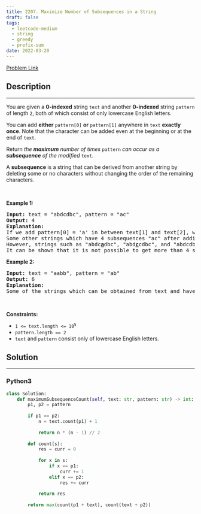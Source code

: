 ```yaml
---
title: 2207. Maximize Number of Subsequences in a String
draft: false
tags: 
  - leetcode-medium
  - string
  - greedy
  - prefix-sum
date: 2022-03-20
---
```


[Problem Link](https://leetcode.com/problems/maximize-number-of-subsequences-in-a-string/)

## Description

---
<p>You are given a <strong>0-indexed</strong> string <code>text</code> and another <strong>0-indexed</strong> string <code>pattern</code> of length <code>2</code>, both of which consist of only lowercase English letters.</p>

<p>You can add <strong>either</strong> <code>pattern[0]</code> <strong>or</strong> <code>pattern[1]</code> anywhere in <code>text</code> <strong>exactly once</strong>. Note that the character can be added even at the beginning or at the end of <code>text</code>.</p>

<p>Return <em>the <strong>maximum</strong> number of times</em> <code>pattern</code> <em>can occur as a <strong>subsequence</strong> of the modified </em><code>text</code>.</p>

<p>A <b>subsequence</b> is a string that can be derived from another string by deleting some or no characters without changing the order of the remaining characters.</p>

<p>&nbsp;</p>
<p><strong class="example">Example 1:</strong></p>

<pre>
<strong>Input:</strong> text = &quot;abdcdbc&quot;, pattern = &quot;ac&quot;
<strong>Output:</strong> 4
<strong>Explanation:</strong>
If we add pattern[0] = &#39;a&#39; in between text[1] and text[2], we get &quot;ab<u><strong>a</strong></u>dcdbc&quot;. Now, the number of times &quot;ac&quot; occurs as a subsequence is 4.
Some other strings which have 4 subsequences &quot;ac&quot; after adding a character to text are &quot;<u><strong>a</strong></u>abdcdbc&quot; and &quot;abd<u><strong>a</strong></u>cdbc&quot;.
However, strings such as &quot;abdc<u><strong>a</strong></u>dbc&quot;, &quot;abd<u><strong>c</strong></u>cdbc&quot;, and &quot;abdcdbc<u><strong>c</strong></u>&quot;, although obtainable, have only 3 subsequences &quot;ac&quot; and are thus suboptimal.
It can be shown that it is not possible to get more than 4 subsequences &quot;ac&quot; by adding only one character.
</pre>

<p><strong class="example">Example 2:</strong></p>

<pre>
<strong>Input:</strong> text = &quot;aabb&quot;, pattern = &quot;ab&quot;
<strong>Output:</strong> 6
<strong>Explanation:</strong>
Some of the strings which can be obtained from text and have 6 subsequences &quot;ab&quot; are &quot;<u><strong>a</strong></u>aabb&quot;, &quot;aa<u><strong>a</strong></u>bb&quot;, and &quot;aab<u><strong>b</strong></u>b&quot;.
</pre>

<p>&nbsp;</p>
<p><strong>Constraints:</strong></p>

<ul>
	<li><code>1 &lt;= text.length &lt;= 10<sup>5</sup></code></li>
	<li><code>pattern.length == 2</code></li>
	<li><code>text</code> and <code>pattern</code> consist only of lowercase English letters.</li>
</ul>


## Solution

---
### Python3
``` py title='maximize-number-of-subsequences-in-a-string'
class Solution:
    def maximumSubsequenceCount(self, text: str, pattern: str) -> int:
        p1, p2 = pattern
        
        if p1 == p2:
            n = text.count(p1) + 1
            
            return n * (n - 1) // 2
        
        def count(s):
            res = curr = 0
            
            for x in s:
                if x == p1:
                    curr += 1
                elif x == p2:
                    res += curr
            
            return res
        
        return max(count(p1 + text), count(text + p2))
```

